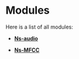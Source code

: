 
# Modules


Here is a list of all modules:


* [**Ns-audio**](group__ns-audio.md) 
    

































* [**Ns-MFCC**](group__ns-_m_f_c_c.md) 
    



















